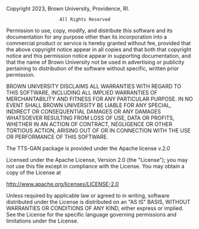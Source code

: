 Copyright 2023, Brown University, Providence, RI.

                        All Rights Reserved

Permission to use, copy, modify, and distribute this software and
its documentation for any purpose other than its incorporation into a
commercial product or service is hereby granted without fee, provided
that the above copyright notice appear in all copies and that both
that copyright notice and this permission notice appear in supporting
documentation, and that the name of Brown University not be used in
advertising or publicity pertaining to distribution of the software
without specific, written prior permission.

BROWN UNIVERSITY DISCLAIMS ALL WARRANTIES WITH REGARD TO THIS SOFTWARE,
INCLUDING ALL IMPLIED WARRANTIES OF MERCHANTABILITY AND FITNESS FOR ANY
PARTICULAR PURPOSE.  IN NO EVENT SHALL BROWN UNIVERSITY BE LIABLE FOR
ANY SPECIAL, INDIRECT OR CONSEQUENTIAL DAMAGES OR ANY DAMAGES
WHATSOEVER RESULTING FROM LOSS OF USE, DATA OR PROFITS, WHETHER IN AN
ACTION OF CONTRACT, NEGLIGENCE OR OTHER TORTIOUS ACTION, ARISING OUT OF
OR IN CONNECTION WITH THE USE OR PERFORMANCE OF THIS SOFTWARE.

The TTS-GAN package is provided under the Apache license v.2.0

Licensed under the Apache License, Version 2.0 (the "License");
you may not use this file except in compliance with the License.
You may obtain a copy of the License at

http://www.apache.org/licenses/LICENSE-2.0

Unless required by applicable law or agreed to in writing, software
distributed under the License is distributed on an "AS IS" BASIS,
WITHOUT WARRANTIES OR CONDITIONS OF ANY KIND, either express or implied.
See the License for the specific language governing permissions and
limitations under the License.